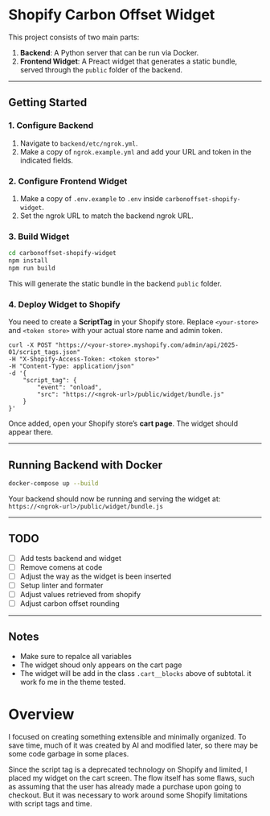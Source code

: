 # Shopify Carbon Offset Widget

This project consists of two main parts:

1. **Backend**: A Python server that can be run via Docker.
2. **Frontend Widget**: A Preact widget that generates a static bundle, served through the `public` folder of the backend.

---

## Getting Started

### 1. Configure Backend

1. Navigate to `backend/etc/ngrok.yml`.
2. Make a copy of `ngrok.example.yml` and add your URL and token in the indicated fields.

### 2. Configure Frontend Widget

1. Make a copy of `.env.example` to `.env` inside `carbonoffset-shopify-widget`.
2. Set the ngrok URL to match the backend ngrok URL.

### 3. Build Widget

```bash
cd carbonoffset-shopify-widget
npm install
npm run build
```
This will generate the static bundle in the backend `public` folder.


### 4. Deploy Widget to Shopify

You need to create a **ScriptTag** in your Shopify store. Replace `<your-store>` and `<token store>` with your actual store name and admin token.
```
curl -X POST "https://<your-store>.myshopify.com/admin/api/2025-01/script_tags.json"
-H "X-Shopify-Access-Token: <token store>"
-H "Content-Type: application/json"
-d '{
    "script_tag": {
        "event": "onload",
        "src": "https://<ngrok-url>/public/widget/bundle.js"
    }
}'
```

Once added, open your Shopify store’s **cart page**. The widget should appear there.

---

## Running Backend with Docker

```bash
docker-compose up --build
````

Your backend should now be running and serving the widget at: `https://<ngrok-url>/public/widget/bundle.js`

---

## TODO

- [ ] Add tests backend and widget
- [ ] Remove comens at code
- [ ] Adjust the way as the widget is been inserted
- [ ] Setup linter and formater
- [ ] Adjust values retrieved from shopify
- [ ] Adjust carbon offset rounding
---

## Notes

- Make sure to repalce all variables
- The widget shoud only appears on the cart page
- The widget will be add in the class `.cart__blocks` above of subtotal. it work fo me in the theme tested.

# Overview
I focused on creating something extensible and minimally organized. To save time, much of it was created by AI and modified later, so there may be some code garbage in some places.

Since the script tag is a deprecated technology on Shopify and limited, I placed my widget on the cart screen. The flow itself has some flaws, such as assuming that the user has already made a purchase upon going to checkout. But it was necessary to work around some Shopify limitations with script tags and time.

